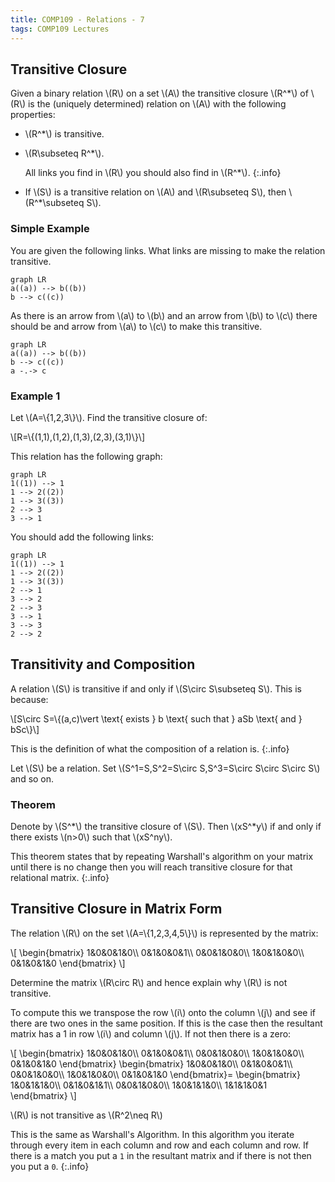 ```yaml
---
title: COMP109 - Relations - 7
tags: COMP109 Lectures
---
```

## Transitive Closure
Given a binary relation \\(R\\) on a set \\(A\\) the transitive closure \\(R^*\\) of \\(R\\) is the (uniquely determined) relation on \\(A\\) with the following properties:

* \\(R^*\\) is transitive.
* \\(R\\subseteq R^*\\).

	All links you find in \\(R\\) you should also find in \\(R^*\\).
	{:.info}
* If \\(S\\) is a transitive relation on \\(A\\) and \\(R\\subseteq S\\), then \\(R^*\\subseteq S\\).

### Simple Example
You are given the following links. What links are missing to make the relation transitive.

```mermaid
graph LR
a((a)) --> b((b))
b --> c((c))
```

As there is an arrow from \\(a\\) to \\(b\\) and an arrow from \\(b\\) to \\(c\\) there should be and arrow from \\(a\\) to \\(c\\) to make this transitive.

```mermaid
graph LR
a((a)) --> b((b))
b --> c((c))
a -.-> c
```

### Example 1
Let \\(A=\\{1,2,3\\}\\). Find the transitive closure of:

\\[R=\\{(1,1),(1,2),(1,3),(2,3),(3,1)\\}\\]

This relation has the following graph:

```mermaid
graph LR
1((1)) --> 1
1 --> 2((2))
1 --> 3((3))
2 --> 3
3 --> 1
```

You should add the following links:

```mermaid
graph LR
1((1)) --> 1
1 --> 2((2))
1 --> 3((3))
2 --> 1
3 --> 2
2 --> 3
3 --> 1
3 --> 3
2 --> 2
```

## Transitivity and Composition
A relation \\(S\\) is transitive if and only if \\(S\\circ S\\subseteq S\\). This is because:

\\[S\\circ S=\\{(a,c)\\vert \\text{ exists } b \\text{ such that } aSb \\text{ and } bSc\\}\\]

This is the definition of what the composition of a relation is.
{:.info}

Let \\(S\\) be a relation. Set \\(S^1=S,S^2=S\\circ S,S^3=S\\circ S\\circ S\\circ S\\) and so on.

### Theorem
Denote by \\(S^*\\) the transitive closure of \\(S\\). Then \\(xS^*y\\) if and only if there exists \\(n>0\\) such that \\(xS^ny\\).

This theorem states that by repeating Warshall's algorithm on your matrix until there is no change then you will reach transitive closure for that relational matrix.
{:.info}

## Transitive Closure in Matrix Form
The relation \\(R\\) on the set \\(A=\\{1,2,3,4,5\\}\\) is represented by the matrix:

\\[
\\begin{bmatrix}
1&0&0&1&0\\\\
0&1&0&0&1\\\\
0&0&1&0&0\\\\
1&0&1&0&0\\\\
0&1&0&1&0
\\end{bmatrix}
\\]

Determine the matrix \\(R\\circ R\\) and hence explain why \\(R\\) is not transitive.

To compute this we transpose the row \\(i\\) onto the column \\(j\\) and see if there are two ones in the same position. If this is the case then the resultant matrix has a 1 in row \\(i\\) and column \\(j\\). If not then there is a zero:

\\[
\\begin{bmatrix}
1&0&0&1&0\\\\
0&1&0&0&1\\\\
0&0&1&0&0\\\\
1&0&1&0&0\\\\
0&1&0&1&0
\\end{bmatrix}
\\begin{bmatrix}
1&0&0&1&0\\\\
0&1&0&0&1\\\\
0&0&1&0&0\\\\
1&0&1&0&0\\\\
0&1&0&1&0
\\end{bmatrix}=
\\begin{bmatrix}
1&0&1&1&0\\\\
0&1&0&1&1\\\\
0&0&1&0&0\\\\
1&0&1&1&0\\\\
1&1&1&0&1
\\end{bmatrix}
\\]

\\(R\\) is not transitive as \\(R^2\\neq R\\)

This is the same as Warshall's Algorithm. In this algorithm you iterate through every item in each column and row and each column and row. If there is a match you put a `1` in the resultant matrix and if there is not then you put a `0`.
{:.info}
